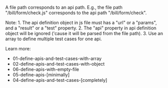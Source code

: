 
A file path corresponds to an api path.
E.g., the file path "/bill/form/check.js" corresponds to the api path "/bill/form/check".

Note:
    1. The api definition object in js file must has a "url" or a "params", and a "result" or a "test" property.
    2. The "api" property in api definition object will be ignored ('cause it will be parsed from the file path).
    3. Use an array to define multiple test cases for one api.
    
Learn more:
* 01-define-apis-and-test-cases-with-array
* 02-define-apis-and-test-cases-with-object
* 06-define-apis-with-empty-file
* 05-define-apis-[minimally]
* 04-define-apis-and-test-cases-[completely]
